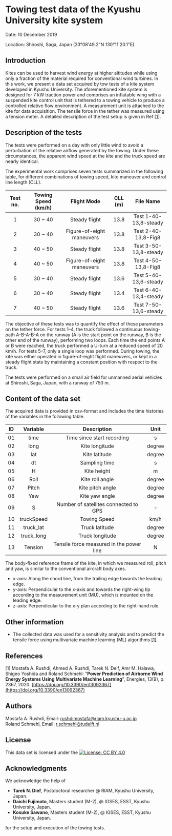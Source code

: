 # Towing test data of the Kyushu University kite system

Date: 10 December 2019

Location: Shiroshi, Saga, Japan (33°08'49.2"N 130°11'20.1"E).



## Introduction
Kites can be used to harvest wind energy at higher altitudes while using only a fraction of the material required for conventional wind turbines. In this work, we present a data set acquired by tow tests of a kite system developed in Kyushu University.  The aforementioned kite system is designed for 7 kW traction power and comprises an inflatable wing with a suspended kite control unit that is tethered to a towing vehicle to produce a controlled relative flow environment. A measurement unit is attached to the kite for data acquisition. The tensile force in the tether was measured using a tension meter. A detailed description of the test setup is given in Ref [[1]](#Rushdi2020).

## Description of the tests

The tests were performed on a day with only little wind to avoid a perturbation of the relative airflow generated by the towing. Under these circumstances, the apparent wind speed at the kite and the truck speed are nearly identical.

The experimental work comprises seven tests summarized in the following table, for different combinations of towing speed, kite maneuver and control line length (CLL).


| Test no. 	| Towing Speed (km/h)     |        Flight Mode        		| CLL (m) 	|       File Name       	 |
|:--------:	|:----------------------:	|:---------------------------:	|:-------:	|:----------------------:	 |
|     1    	|        30 ~ 40        	|       Steady flight       		|   13.8  	| Test 1-40-13,8-steady    |
|     2    	|        30 ~ 40        	| Figure-of-eight maneuvers   	|   13.8  	|  Test 2-40-13,8-Fig8  	 |
|     3    	|        40 ~ 50        	|       Steady flight       		|   13.8  	| Test 3-50-13,8-steady    |
|     4    	|        40 ~ 50        	| Figure-of-eight maneuvers   	|   13.8  	|  Test 4-50-13,8-Fig8  	 |
|     5    	|        30 ~ 40        	|       Steady flight       		|   13.6  	| Test 5-40-13,6-steady    |
|     6    	|        30 ~ 40        	|       Steady flight       		|   13.4  	| Test 6-40-13,4-steady    |
|     7    	|        40 ~ 50        	|       Steady flight       		|   13.6  	| Test 7-50-13,6-steady    |



The objective of these tests was to quantify the effect of these parameters on the tether force. For tests 1–4, the truck followed a continuous towing-path A-B-A-B-A on the runway (A is the start point on the runway, B is the other end of the runway), performing two loops. Each time the end points A or B were reached, the truck performed a U-turn at a reduced speed of 20 km/h. For tests 5–7, only a single loop was performed. During towing, the kite was either operated in figure-of-eight flight maneuvers, or kept in a steady flight state by maintaining a constant position with respect to the truck.

The tests were performed on a small air field for unmanned aerial vehicles at Shiroshi, Saga, Japan, with a runway of 750 m.

## Content of the data set

The acquired data is provided in csv-format and includes the time histories of the variables in the following table.


| ID 	|  Variable  	|                Description               		|  Unit  	|
|:--:	|:----------:	|:-----------------------------------------:	|:------:	|
| 01 	|    time    	|        Time since start recording          	|    s   	|
| 02 	|    long    	|              Kite longitude              		| degree 	|
| 03 	|     lat    	|               Kite latitude              		| degree 	|
| 04 	|     dt     	|               Sampling time              		|    s   	|
| 05 	|      H     	|                Kite height               		|    m   	|
| 06 	|    Roll    	|              Kite roll angle             		| degree 	|
| 07 	|    Pitch   	|             Kite pitch angle             		| degree 	|
| 08 	|     Yaw    	|              Kite yaw angle              		| degree 	|
| 09 	|      S     	|   Number of satellites connected to GPS   	|    -   	|
| 10 	| truckSpeed  |               Towing Speed               	  |  km/h 	|
| 11 	|  truck_lat  |              Truck latitude            	  	| degree 	|
| 12 	| truck_long  |              Truck longitude              	| degree 	|
| 13 	|   Tension   | Tensile force measured in the power line   	|    N   	|


The body-fixed reference frame of the kite, in which we measured roll, pitch and yaw, is similar to the conventional aircraft body axes.
- x-axis: Along the chord line, from the trailing edge towards the leading edge.
- y-axis: Perpendicular to the x-axis and towards the right-wing tip according to the measurement unit (MU), which is mounted on the leading edge.
- z-axis: Perpendicular to the x-y plan according to the right-hand rule.

## Other information

- The collected data was used for a sensitivity analysis and to predict the tensile force using multivariate machine learning (ML) algorithms [[1]](#Rushdi2020).



## References

<a name="Rushdi2020">[1]</a> Mostafa A. Rushdi, Ahmed A. Rushdi, Tarek N. Deif, Amr M. Halawa, Shigeo Yoshida and Roland Schmehl: "**Power Prediction of Airborne Wind Energy Systems Using Multivariate Machine Learning**", Energies, 13(9), p. 2367, 2020. [https://doi.org/10.3390/en13092367](https://doi.org/10.3390/en13092367)

## Authors

Mostafa A. Rushdi, Email: rushdimostafa@riam.kyushu-u.ac.jp \
Roland Schmehl, Email: r.schmehl@tudelft.nl

## License

This data set is licensed under the [![License: CC BY 4.0](https://img.shields.io/badge/License-CC%20BY%204.0-lightgrey.svg)](https://creativecommons.org/licenses/by/4.0/)

## Acknowledgments

We acknowledge the help of

- **Tarek N. Dief**, Postdoctoral researcher @ RIAM, Kyushu University, Japan.
- **Daichi Fujimoto**, Masters student (M-2), @ IGSES, ESST, Kyushu University, Japan.
- **Kosuke Sawano**, Masters student (M-2), @ IGSES, ESST, Kyushu University, Japan.

for the setup and execution of the towing tests.
